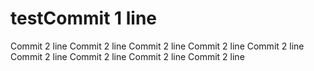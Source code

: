 # testCommit 1 line
Commit 2 line
Commit 2 line
Commit 2 line
Commit 2 line
Commit 2 line
Commit 2 line
Commit 2 line
Commit 2 line
Commit 2 line
